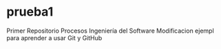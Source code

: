 # prueba1
Primer Repositorio Procesos Ingeniería del Software
Modificacion ejempl para aprender a usar Git y GitHub
